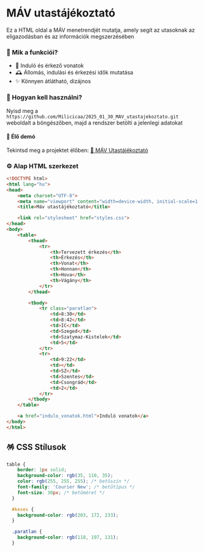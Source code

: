 # MÁV utastájékoztató

Ez a HTML oldal a MÁV menetrendjét mutatja, amely segít az utasoknak az eligazodásban és az információk megszerzésében


### 📍 Mik a funkciói?
- 🚂 Induló és érkező vonatok
- 🕰 Állomás, indulási és érkezési idők mutatása
- ✨ Könnyen átlátható, dizájnos

### 🧐 Hogyan kell használni?
Nyisd meg a `https://github.com/Milicicaa/2025_01_30_MAV_utastajekoztato.git` weboldalt a böngészőben, majd a rendszer betölti a jelenlegi adatokat
#### 🔴 Élő demó

Tekintsd meg a projektet élőben:
[📎 MÁV Utastájékoztató](https://github.com/Milicicaa/2025_01_30_MAV_utastajekoztato.git)

### ⚙️ Alap HTML szerkezet
```html
<!DOCTYPE html>
<html lang="hu">
<head>
    <meta charset="UTF-8">
    <meta name="viewport" content="width=device-width, initial-scale=1.0">
    <title>Máv utastájékoztató</title>

    <link rel="stylesheet" href="styles.css">
</head>
<body>
    <table>
        <thead>
            <tr>
                <th>Tervezett érkezés</th>
                <th>Érkezés</th>
                <th>Vonat</th>
                <th>Honnan</th>
                <th>Hova</th>
                <th>Vágány</th>
            </tr>
        </thead>

        <tbody>
            <tr class="paratlan"> 
                <td>8:30</td>
                <td>8:42</td>
                <td>IC</td>
                <td>Szeged</td>
                <td>Szatymaz-Kistelek</td>
                <td>5</td>
            </tr> 
            <tr>
                <td>9:22</td>
                <td></td>
                <td>SZ</td>
                <td>Szentes</td>
                <td>Csongrád</td>
                <td>2</td>
            </tr>    
        </tbody>
    </table>

    <a href="indulo_vonatok.html">Induló vonatok</a>
</body>
</html>
```

## 🪅 CSS Stílusok
```css
table {
    border: 1px solid;
    background-color: rgb(35, 110, 35);
    color: rgb(255, 255, 255); /* betűszín */
    font-family: 'Courier New'; /* betűtípus */
    font-size: 30px; /* betűméret */
  }

  #keses {
    background-color: rgb(203, 172, 233);
  }

  .paratlan {
    background-color: rgb(118, 197, 131);
  }
```
